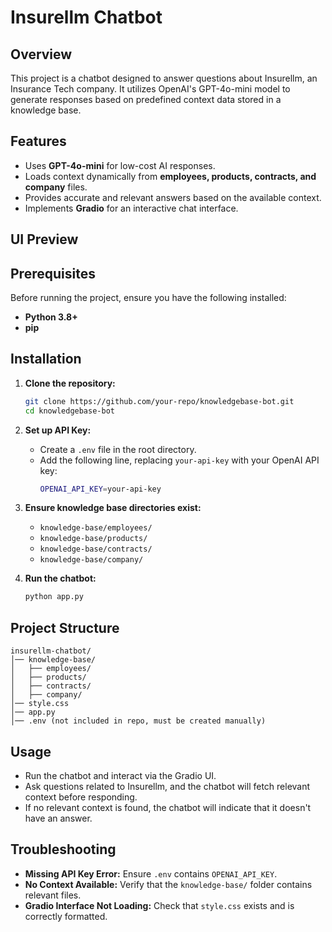 # Insurellm Chatbot

## Overview

This project is a chatbot designed to answer questions about Insurellm, an Insurance Tech company. It utilizes OpenAI's GPT-4o-mini model to generate responses based on predefined context data stored in a knowledge base.

## Features

- Uses **GPT-4o-mini** for low-cost AI responses.
- Loads context dynamically from **employees, products, contracts, and company** files.
- Provides accurate and relevant answers based on the available context.
- Implements **Gradio** for an interactive chat interface.

## UI Preview

## Prerequisites

Before running the project, ensure you have the following installed:

- **Python 3.8+**
- **pip**

## Installation

1. **Clone the repository:**

   ```sh
   git clone https://github.com/your-repo/knowledgebase-bot.git
   cd knowledgebase-bot
   ```

2. **Set up API Key:**

   - Create a `.env` file in the root directory.
   - Add the following line, replacing `your-api-key` with your OpenAI API key:
     ```sh
     OPENAI_API_KEY=your-api-key
     ```

3. **Ensure knowledge base directories exist:**

   - `knowledge-base/employees/`
   - `knowledge-base/products/`
   - `knowledge-base/contracts/`
   - `knowledge-base/company/`

4. **Run the chatbot:**
   ```sh
   python app.py
   ```

## Project Structure

```
insurellm-chatbot/
│── knowledge-base/
│   ├── employees/
│   ├── products/
│   ├── contracts/
│   ├── company/
│── style.css
│── app.py
│── .env (not included in repo, must be created manually)
```

## Usage

- Run the chatbot and interact via the Gradio UI.
- Ask questions related to Insurellm, and the chatbot will fetch relevant context before responding.
- If no relevant context is found, the chatbot will indicate that it doesn't have an answer.

## Troubleshooting

- **Missing API Key Error:** Ensure `.env` contains `OPENAI_API_KEY`.
- **No Context Available:** Verify that the `knowledge-base/` folder contains relevant files.
- **Gradio Interface Not Loading:** Check that `style.css` exists and is correctly formatted.
